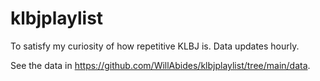# klbjplaylist

To satisfy my curiosity of how repetitive KLBJ is. Data updates hourly.

See the data in https://github.com/WillAbides/klbjplaylist/tree/main/data.
